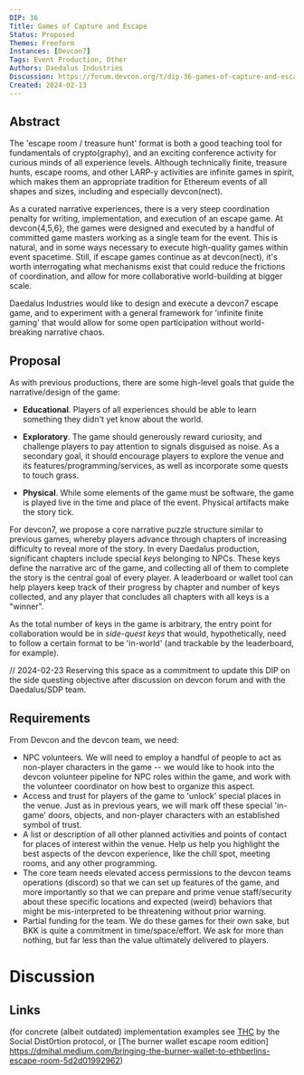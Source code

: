 ```yaml
---
DIP: 36
Title: Games of Capture and Escape
Status: Proposed
Themes: Freeform
Instances: [Devcon7]
Tags: Event Production, Other
Authors: Daedalus Industries
Discussion: https://forum.devcon.org/t/dip-36-games-of-capture-and-escape/3447
Created: 2024-02-13
---
```


## Abstract

The 'escape room / treasure hunt' format is both a good teaching tool for fundamentals of crypto(graphy), and an exciting conference activity for curious minds of all experience levels. Although technically finite, treasure hunts, escape rooms, and other LARP-y activities are infinite games in spirit, which makes them an appropriate tradition for Ethereum events of all shapes and sizes, including and especially devcon(nect). 

As a curated narrative experiences, there is a very steep coordination penalty for writing, implementation, and execution of an escape game. At devcon{4,5,6}, the games were designed and executed by a handful of committed game masters working as a single team for the event. This is natural, and in some ways necessary to execute high-quality games within event spacetime. Still, if escape games continue as at devcon(nect), it's worth interrogating what mechanisms exist that could reduce the frictions of coordination, and allow for more collaborative world-building at bigger scale. 

Daedalus Industries would like to design and execute a devcon7 escape game, and to experiment with a general framework for 'infinite finite gaming' that would allow for some open participation without world-breaking narrative chaos.   

## Proposal

As with previous productions, there are some high-level goals that guide the narrative/design of the game: 

* **Educational**. Players of all experiences should be able to learn something they didn't yet know about the world. 

* **Exploratory**. The game should generously reward curiosity, and challenge players to pay attention to signals disguised as noise. As a secondary goal, it should encourage players to explore the venue and its features/programming/services, as well as incorporate some quests to touch grass. 

* **Physical**. While some elements of the game must be software, the game is played live in the time and place of the event. Physical artifacts make the story tick.  

For devcon7, we propose a core narrative puzzle structure similar to previous games, whereby players advance through chapters of increasing difficulty to reveal more of the story. In every Daedalus production, significant chapters include special *keys* belonging to NPCs. These keys define the narrative arc of the game, and collecting all of them to complete the story is the central goal of every player. A leaderboard or wallet tool can help players keep track of their progress by chapter and number of keys collected, and any player that concludes all chapters with all keys is a "winner". 

As the total number of keys in the game is arbitrary, the entry point for collaboration would be in *side-quest keys* that would, hypothetically, need to follow a certain format to be 'in-world' (and trackable by the leaderboard, for example). 

// 2024-02-23 Reserving this space as a commitment to update this DIP on the side questing objective after discussion on devcon forum and with the Daedalus/SDP team. 


## Requirements

From Devcon and the devcon team, we need: 

* NPC volunteers. We will need to employ a handful of people to act as non-player characters in the game -- we would like to hook into the devcon volunteer pipeline for NPC roles within the game, and work with the volunteer coordinator on how best to organize this aspect. 
* Access and trust for players of the game to 'unlock' special places in the venue. Just as in previous years, we will mark off these special 'in-game' doors, objects, and non-player characters with an established symbol of trust. 
* A list or description of all other planned activities and points of contact for places of interest within the venue. Help us help you highlight the best aspects of the devcon experience, like the chill spot, meeting rooms, and any other programming. 
* The core team needs elevated access permissions to the devcon teams operations (discord) so that we can set up features of the game, and more importantly so that we can prepare and prime venue staff/security about these specific locations and expected (weird) behaviors that might be mis-interpreted to be threatening without prior warning.  
* Partial funding for the team. We do these games for their own sake, but BKK is quite a commitment in time/space/effort. We ask for more than nothing, but far less than the value ultimately delivered to players. 

# Discussion
## Links
(for concrete (albeit outdated) implementation examples see [THC](https://github.com/social-dist0rtion-protocol/thc) by the Social Dist0rtion protocol, or [The burner wallet escape room edition] https://dmihal.medium.com/bringing-the-burner-wallet-to-ethberlins-escape-room-5d2d01992962)
